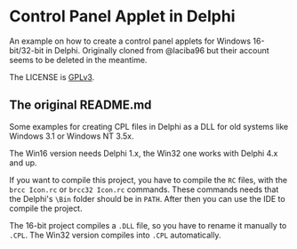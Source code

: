 # Control Panel Applet in Delphi

An example on how to create a control panel applets for Windows 16-bit/32-bit in Delphi. Originally cloned from @laciba96 but their account seems to be deleted in the meantime. 

The LICENSE is [GPLv3](https://github.com/bocke/cpanel-delphi/blob/main/LICENSE).

## The original README.md

Some examples for creating CPL files in Delphi as a DLL for old systems like Windows 3.1 or Windows NT 3.5x.

The Win16 version needs Delphi 1.x, the Win32 one works with Delphi 4.x and up.

If you want to compile this project, you have to compile the `RC` files, with the `brcc Icon.rc` or `brcc32 Icon.rc` commands. These commands needs that the Delphi's `\Bin` folder should be in `PATH`. After then you can use the IDE to compile the project.

The 16-bit project compiles a `.DLL` file, so you have to rename it manually to `.CPL`. The Win32 version compiles into `.CPL` automatically.
